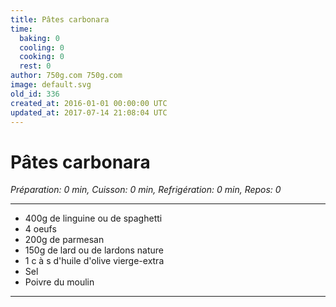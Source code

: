 ```yaml
---
title: Pâtes carbonara
time:
  baking: 0
  cooling: 0
  cooking: 0
  rest: 0
author: 750g.com 750g.com
image: default.svg
old_id: 336
created_at: 2016-01-01 00:00:00 UTC
updated_at: 2017-07-14 21:08:04 UTC
---
```


# Pâtes carbonara

_Préparation: 0 min, Cuisson: 0 min, Refrigération: 0 min, Repos: 0_

---

- 400g de linguine ou de spaghetti
- 4 oeufs
- 200g de parmesan
- 150g de lard ou de lardons nature
- 1 c à s d'huile d'olive vierge-extra
- Sel
- Poivre du moulin

---
